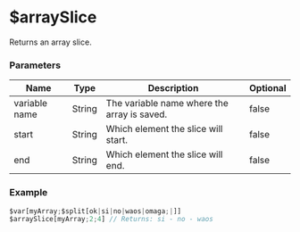 # $arraySlice
Returns an array slice.

### Parameters
| Name           | Type                | Description                                  | Optional |
| -------------- | ------------------- | -------------------------------------------- | -------- |
| variable name  | String              | The variable name where the array is saved.  | false    |
| start          | String              | Which element the slice will start.          | false    |
| end            | String              | Which element the slice will end.            | false    |

### Example
```js
$var[myArray;$split[ok|si|no|waos|omaga;|]]
$arraySlice[myArray;2;4] // Returns: si - no - waos
```
